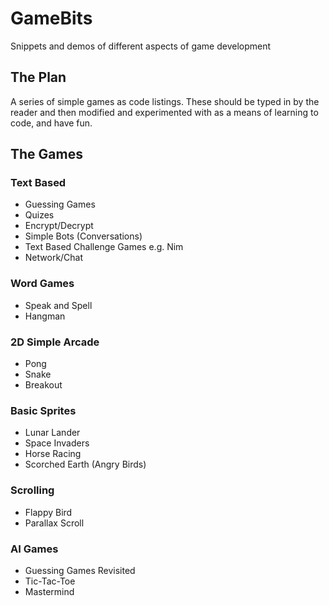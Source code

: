 # GameBits

Snippets and demos of different aspects of game development 

## The Plan

A series of simple games as code listings. These should be typed in by the reader and then modified and experimented with as a
means of learning to code, and have fun.

## The Games

### Text Based
  * Guessing Games
  * Quizes
  * Encrypt/Decrypt
  * Simple Bots (Conversations)
  * Text Based Challenge Games e.g. Nim
  * Network/Chat

### Word Games
  * Speak and Spell
  * Hangman

### 2D Simple Arcade
  * Pong
  * Snake
  * Breakout

### Basic Sprites
  * Lunar Lander
  * Space Invaders
  * Horse Racing
  * Scorched Earth (Angry Birds)
    
### Scrolling
  * Flappy Bird
  * Parallax Scroll
    
### AI Games
  * Guessing Games Revisited
  * Tic-Tac-Toe
  * Mastermind
